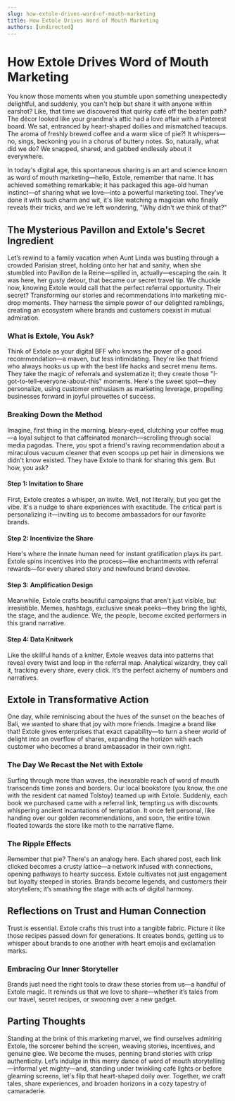 ```yaml
---
slug: how-extole-drives-word-of-mouth-marketing
title: How Extole Drives Word of Mouth Marketing
authors: [undirected]
---
```



# How Extole Drives Word of Mouth Marketing

You know those moments when you stumble upon something unexpectedly delightful, and suddenly, you can't help but share it with anyone within earshot? Like, that time we discovered that quirky café off the beaten path? The décor looked like your grandma's attic had a love affair with a Pinterest board. We sat, entranced by heart-shaped doilies and mismatched teacups. The aroma of freshly brewed coffee and a warm slice of pie?! It whispers—no, sings, beckoning you in a chorus of buttery notes. So, naturally, what did we do? We snapped, shared, and gabbed endlessly about it everywhere.

In today's digital age, this spontaneous sharing is an art and science known as word of mouth marketing—hello, Extole, remember that name. It has achieved something remarkable; it has packaged this age-old human instinct—of sharing what we love—into a powerful marketing tool. They’ve done it with such charm and wit, it's like watching a magician who finally reveals their tricks, and we're left wondering, "Why didn't we think of that?"

## The Mysterious Pavillon and Extole's Secret Ingredient

Let’s rewind to a family vacation when Aunt Linda was bustling through a crowded Parisian street, holding onto her hat and sanity, when she stumbled into Pavillon de la Reine—spilled in, actually—escaping the rain. It was here, her gusty detour, that became our secret travel tip. We chuckle now, knowing Extole would call that the perfect referral opportunity. Their secret? Transforming our stories and recommendations into marketing mic-drop moments. They harness the simple power of our delighted ramblings, creating an ecosystem where brands and customers coexist in mutual admiration.

### What is Extole, You Ask?

Think of Extole as your digital BFF who knows the power of a good recommendation—a maven, but less intimidating. They're like that friend who always hooks us up with the best life hacks and secret menu items. They take the magic of referrals and systematize it; they create those "I-got-to-tell-everyone-about-this" moments. Here's the sweet spot—they personalize, using customer enthusiasm as marketing leverage, propelling businesses forward in joyful pirouettes of success.

### Breaking Down the Method

Imagine, first thing in the morning, bleary-eyed, clutching your coffee mug—a loyal subject to that caffeinated monarch—scrolling through social media pagodas. There, you spot a friend's raving recommendation about a miraculous vacuum cleaner that even scoops up pet hair in dimensions we didn't know existed. They have Extole to thank for sharing this gem. But how, you ask?

#### Step 1: Invitation to Share

First, Extole creates a whisper, an invite. Well, not literally, but you get the vibe. It's a nudge to share experiences with exactitude. The critical part is personalizing it—inviting us to become ambassadors for our favorite brands.

#### Step 2: Incentivize the Share

Here's where the innate human need for instant gratification plays its part. Extole spins incentives into the process—like enchantments with referral rewards—for every shared story and newfound brand devotee.

#### Step 3: Amplification Design

Meanwhile, Extole crafts beautiful campaigns that aren't just visible, but irresistible. Memes, hashtags, exclusive sneak peeks—they bring the lights, the stage, and the audience. We, the people, become excited performers in this grand narrative.

#### Step 4: Data Knitwork

Like the skillful hands of a knitter, Extole weaves data into patterns that reveal every twist and loop in the referral map. Analytical wizardry, they call it, tracking every share, every click. It’s the perfect alchemy of numbers and narratives.

## Extole in Transformative Action

One day, while reminiscing about the hues of the sunset on the beaches of Bali, we wanted to share that joy with more friends. Imagine a brand like that! Extole gives enterprises that exact capability—to turn a sheer world of delight into an overflow of shares, expanding the horizon with each customer who becomes a brand ambassador in their own right.

### The Day We Recast the Net with Extole

Surfing through more than waves, the inexorable reach of word of mouth transcends time zones and borders. Our local bookstore (you know, the one with the resident cat named Tolstoy) teamed up with Extole. Suddenly, each book we purchased came with a referral link, tempting us with discounts whispering ancient incantations of temptation. It once felt personal, like handing over our golden recommendations, and soon, the entire town floated towards the store like moth to the narrative flame.

### The Ripple Effects

Remember that pie? There's an analogy here. Each shared post, each link clicked becomes a crusty lattice—a network infused with connections, opening pathways to hearty success. Extole cultivates not just engagement but loyalty steeped in stories. Brands become legends, and customers their storytellers; it’s smashing the stage with acts of digital harmony.

## Reflections on Trust and Human Connection

Trust is essential. Extole crafts this trust into a tangible fabric. Picture it like those recipes passed down for generations. It creates bonds, getting us to whisper about brands to one another with heart emojis and exclamation marks.

### Embracing Our Inner Storyteller

Brands just need the right tools to draw these stories from us—a handful of Extole magic. It reminds us that we love to share—whether it’s tales from our travel, secret recipes, or swooning over a new gadget.

## Parting Thoughts

Standing at the brink of this marketing marvel, we find ourselves admiring Extole, the sorcerer behind the screen, weaving stories, incentives, and genuine glee. We become the muses, penning brand stories with crisp authenticity. Let’s indulge in this merry dance of word of mouth storytelling—informal yet mighty—and, standing under twinkling café lights or before gleaming screens, let's flip that heart-shaped doily over. Together, we craft tales, share experiences, and broaden horizons in a cozy tapestry of camaraderie.